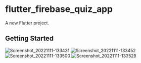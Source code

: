 # flutter_firebase_quiz_app

A new Flutter project.

## Getting Started


![Screenshot_20221111-133431](https://user-images.githubusercontent.com/57758337/201322615-970335d8-2373-47ea-8751-feeb5241cea6.png)
![Screenshot_20221111-133452](https://user-images.githubusercontent.com/57758337/201322639-8fc99935-a153-4d70-ae91-e49703c40872.png)
![Screenshot_20221111-133500](https://user-images.githubusercontent.com/57758337/201322648-20eb213a-3726-4504-9122-9ca3fdf331e1.png)
![Screenshot_20221111-133529](https://user-images.githubusercontent.com/57758337/201322660-a0921196-3e29-4a00-adcb-8e2b0fa95d7c.png)
